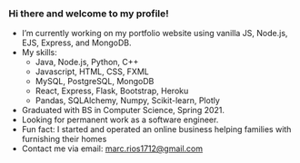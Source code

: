### Hi there and welcome to my profile!

- I’m currently working on my portfolio website using vanilla JS, Node.js, EJS, Express, and MongoDB.
- My skills:
    - Java, Node.js, Python, C++
    - Javascript, HTML, CSS, FXML
    - MySQL, PostgreSQL, MongoDB
    - React, Express, Flask, Bootstrap, Heroku
    - Pandas, SQLAlchemy, Numpy, Scikit-learn, Plotly
- Graduated with BS in Computer Science, Spring 2021.
- Looking for permanent work as a software engineer. 
- Fun fact: I started and operated an online business helping families with furnishing their homes
- Contact me via email: marc.rios1712@gmail.com

